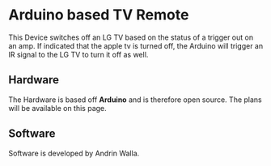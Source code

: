 # Arduino based TV Remote

This Device switches off an LG TV based on the status of a trigger out on an amp. If indicated that the apple tv is turned off, the Arduino will trigger an IR signal to the LG TV to turn it off as well.


## Hardware

The Hardware is based off **Arduino** and is therefore open source. The plans will be available on this page.

## Software

Software is developed by Andrin Walla.
